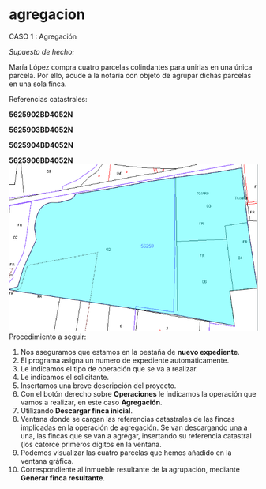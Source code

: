 # agregacion

CASO 1 : Agregación

*Supuesto de hecho:*

María López compra cuatro parcelas colindantes para unirlas en una única parcela. Por ello, acude a la notaría con objeto de agrupar dichas parcelas en una sola finca. 

Referencias catastrales:

**5625902BD4052N**

**5625903BD4052N**

**5625904BD4052N**

**5625906BD4052N**
  ![](/images/agg1.png)
  Procedimiento a seguir:

1. Nos aseguramos que estamos en la pestaña de **nuevo expediente**.
2. El programa asigna un numero de expediente automáticamente.
3. Le indicamos el tipo de operación que se va a realizar.
4. Le indicamos el solicitante.
5. Insertamos una breve descripción del proyecto.
6. Con el botón derecho sobre **Operaciones** le indicamos la operación que vamos a realizar, en este caso **Agregación**.
7. Utilizando **Descargar finca inicial**.
8. Ventana donde se cargan las referencias catastrales de las fincas implicadas en la operación de agregación. Se van descargando una a una, las fincas que se van a agregar, insertando su referencia catastral (los catorce primeros dígitos en la ventana.
9. Podemos visualizar las cuatro parcelas que hemos añadido en la ventana gráfica.
10. Correspondiente al inmueble resultante de la agrupación, mediante **Generar finca resultante**.